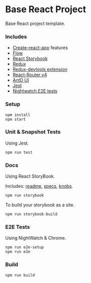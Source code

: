 # Base React Project

Base React project template.

### Includes

- [Create-react-app](https://github.com/facebookincubator/create-react-app) features
- [Flow](https://flowtype.org/)
- [React Storybook](https://github.com/storybooks/react-storybook)
- [Redux](https://github.com/reactjs/redux)
- [Redux-devtools extension](https://github.com/zalmoxisus/redux-devtools-extension)
- [React-Router v4](https://react-router.now.sh/quick-start)
- [AntD UI](https://ant.design/)
- [Jest](http://facebook.github.io/jest/)
- [Nightwatch E2E tests](http://nightwatchjs.org/)

### Setup

```shell
npm install
npm start
```

### Unit & Snapshot Tests

Using Jest.

```shell
npm run test
```

### Docs

Using React StoryBook.

Includes: [readme](https://github.com/tuchk4/storybook-readme), [specs](https://github.com/mthuret/storybook-addon-specifications), [knobs](https://github.com/storybooks/storybook-addon-knobs). 

```shell
npm run storybook
```

To build your storybook as a site.

```shell
npm run storybook-build
```

### E2E Tests

Using NightWatch & Chrome.

```shell
npm run e2e-setup
npm run e2e
```

### Build

```shell
npm run build
```
